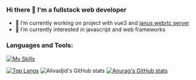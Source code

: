 ### Hi there 👋 I'm a fullstack web developer

- 🔭 I’m currently working on project with vue3 and [janus webrtc server](https://github.com/meetecho/janus-gateway)
- 🌱 I’m currently interested in javascript and web frameworks

### Languages and Tools:
[![My Skills](https://skillicons.dev/icons?i=js,html,css,git,vue,react,nuxt,sass,figma,vite,nodejs,ts,jest,ruby,nestjs,mongodb,postgres,gitlab,github,firebase,gcp,heroku,linux,vscode)](https://skillicons.dev)


<!--


- 🤔 I’m looking for help with ...
- 💬 Ask me about ...
- 📫 How to reach me: ...
- 😄 Pronouns: ...
- ⚡ Fun fact: ...
-->



[![Top Langs](https://github-readme-stats.vercel.app/api/top-langs/?username=alivadjid&theme=radical)](https://github.com/alivadjid)
![Alivadjid's GitHub stats](https://github-readme-stats.vercel.app/api?username=alivadjid&show_icons=true&theme=radical)
[![Anurag's GitHub stats](https://github-readme-stats.vercel.app/api?username=anuraghazra)](https://github.com/anuraghazra/github-readme-stats)
